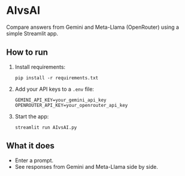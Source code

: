 # AIvsAI

Compare answers from Gemini and Meta-Llama (OpenRouter) using a simple Streamlit app.

## How to run

1. Install requirements:
   ```
   pip install -r requirements.txt
   ```

2. Add your API keys to a `.env` file:
   ```
   GEMINI_API_KEY=your_gemini_api_key
   OPENROUTER_API_KEY=your_openrouter_api_key
   ```

3. Start the app:
   ```
   streamlit run AIvsAI.py
   ```

## What it does

- Enter a prompt.
- See responses from Gemini and Meta-Llama side by side.
